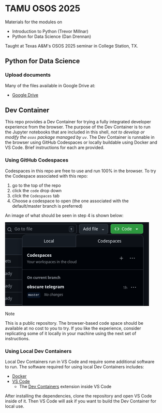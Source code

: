 # TAMU OSOS 2025

Materials for the modules on

- Introduction to Python (Trevor Millnar)
- Python for Data Science (Dan Drennan)

Taught at Texas A&M's OSOS 2025 seminar in College Station, TX.

## Python for Data Science

### Upload documents

Many of the files available in Google Drive at:

- [Google Drive](https://drive.google.com/drive/u/1/folders/1DvTzzytLlg3ZnBIKHKbGk8AGGeR3iiQq)

## Dev Container

This repo provides a Dev Container for trying a fully integrated developer
experience from the browser. The purpose of the Dev Container is to run the
Jupyter notebooks that are included in this shell, *not to develop or modify the
`osos` package managed by `uv`*. The Dev Container is runnable in the browser
using GitHub Codespaces or locally buildable using Docker and VS Code. Brief
instructions for each are provided.

### Using GitHub Codespaces

Codespaces in this repo are free to use and run 100% in the browser. To try the
Codespace associated with this repo:

1. go to the top of the repo
2. click the `code` drop down
3. click the `Codespaces` tab
4. Choose a codespace to open (the one associated with the default/master branch
   is preferred)

An image of what should be seen in step 4 is shown below:

![Open the GitHub Codespace in a browser](./assets/open-codespace.png)

> [!NOTE]
> This is a public repository. The browser-based code space should be available
> at no cost to you to try. If you like the experience, consider replicating
> some of it locally in your machine using the next set of instructions.

### Using Local Dev Containers

Local Dev Containers run in VS Code and require some additional software to run.
The software required for using local Dev Containers includes:

- [Docker](https://docs.docker.com/engine/install/)
- [VS Code](https://code.visualstudio.com/download)
   - The [Dev Containers](https://marketplace.visualstudio.com/items?itemName=ms-vscode-remote.remote-containers) extension inside VS Code

After installing the dependencies, clone the repository and open VS Code inside
of it. Then VS Code will ask if you want to build the Dev Container for local
use.
